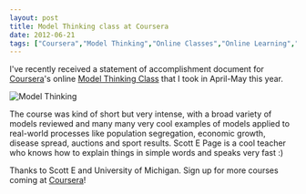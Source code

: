```yaml
---
layout: post
title: Model Thinking class at Coursera
date: 2012-06-21
tags: ["Coursera","Model Thinking","Online Classes","Online Learning","Statement of Accomplishment"]
---
```


I've recently received a statement of accomplishment document for [Coursera](https://www.coursera.org/ "Coursera")'s online [Model Thinking Class](https://www.coursera.org/course/modelthinking "Model Thinking Class") that I took in April-May this year.

![Model Thinking](/modelthinking.jpg "Model Thinking")

The course was kind of short but very intense, with a broad variety of models reviewed and many many very cool examples of models applied to real-world processes like population segregation, economic growth, disease spread, auctions and sport results. Scott E Page is a cool teacher who knows how to explain things in simple words and speaks very fast :)

Thanks to Scott E and University of Michigan. Sign up for more courses coming at [Coursera](Coursera "Coursera")!